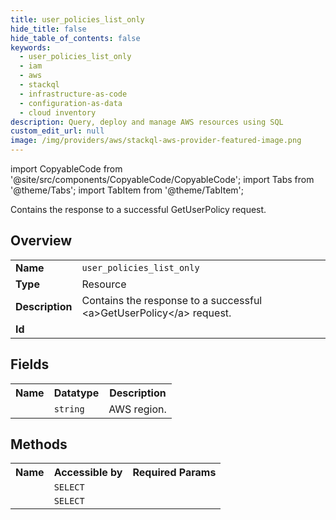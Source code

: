 ```yaml
---
title: user_policies_list_only
hide_title: false
hide_table_of_contents: false
keywords:
  - user_policies_list_only
  - iam
  - aws
  - stackql
  - infrastructure-as-code
  - configuration-as-data
  - cloud inventory
description: Query, deploy and manage AWS resources using SQL
custom_edit_url: null
image: /img/providers/aws/stackql-aws-provider-featured-image.png
---
```


import CopyableCode from '@site/src/components/CopyableCode/CopyableCode';
import Tabs from '@theme/Tabs';
import TabItem from '@theme/TabItem';

Contains the response to a successful <a>GetUserPolicy</a> request. 

## Overview
<table><tbody>
<tr><td><b>Name</b></td><td><code>user_policies_list_only</code></td></tr>
<tr><td><b>Type</b></td><td>Resource</td></tr>
<tr><td><b>Description</b></td><td>Contains the response to a successful &lt;a&gt;GetUserPolicy&lt;/a&gt; request.</td></tr>
<tr><td><b>Id</b></td><td><CopyableCode code="aws.iam.user_policies_list_only" /></td></tr>
</tbody></table>

## Fields
<table><tbody><tr><th>Name</th><th>Datatype</th><th>Description</th></tr><tr><td><CopyableCode code="region" /></td><td><code>string</code></td><td>AWS region.</td></tr>
</tbody></table>

## Methods

<table><tbody>
  <tr>
    <th>Name</th>
    <th>Accessible by</th>
    <th>Required Params</th>
  </tr>
  <tr>
    <td><CopyableCode code="get" /></td>
    <td><code>SELECT</code></td>
    <td><CopyableCode code="PolicyName, UserName, region" /></td>
  </tr>
  <tr>
    <td><CopyableCode code="list" /></td>
    <td><code>SELECT</code></td>
    <td><CopyableCode code="UserName, region" /></td>
  </tr>
</tbody></table>






